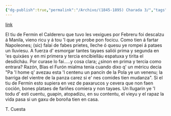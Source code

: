 ```yaml
---
{"dg-publish":true,"permalink":"/Archivo/(1845-1895) Charada 3/","tags":["#Siglo_19","central","Teodoro_Cuesta","escrito","Mieres","poema"]}
---
```


[link](https://asturies.com/cavedaynava/charada3.txt)

El tiu de Fermin el Caldereru 
que tuvo les vexigues por Febreru 
foi descalzu á Manila, vieno ricu 
y á tou 'l que ye probe pon focicu. 
Como tien á fartar Napoleones; (sic) 
falai de fabes prietes, lleche ó quesu 
ye rompei á pataes un lluviesu. 
A fuerza d' esmorgar tantes tayaes 
saliói prima y segunda en 'es quixáes 
y en mi primera y tercia encibielláu 
espatuxa y tirita el desdicháu.
Por curase lo fai.....y cosa clara;
¿sinon en prima y tercia como entrara?
Razón, Blas el Furón mialma tenia
cuando dixo q' un méricu decia
"Pa 'l home q' avezau esta 'l centenu
un pancín de la Pola ye un venenu;
la barriga del vientre de la panza
carez si e' nes comides tien mudanza".
Si el tiu de Fermin esto supiera
en vez de paxarucos y cevera
que non faen coción, bones plataes
de fariñes comiera y non tayaes.
Un llugarin ye 'l todu d' esti cuentu,
guapin, atopadizu, en su contentu,
el vieyu y el rapaz la vida pasa
si un gaxu de boroña tien en casa. 

T. Cuesta